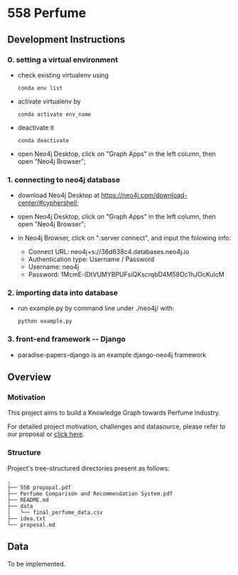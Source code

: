 # 558 Perfume

## Development Instructions

### 0. setting a virtual environment

* check existing virtualenv using
    ```
    conda env list 
    ```

* activate virtualenv by
    ```
    conda activate env_name
    ```

* deactivate it 
    ```
    conda deactivate
    ```

* open Neo4j Desktop, click on "Graph Apps" in the left column, then open "Neo4j Browser";


### 1. connecting to neo4j database

* download  Neo4j Desktop at https://neo4j.com/download-center/#cyphershell;

* open Neo4j Desktop, click on "Graph Apps" in the left column, then open "Neo4j Browser";

* in Neo4j Browser, click on  ":server connect", and input the folowing info:

    - Connect URL: neo4j+s://36d638c4.databases.neo4j.io
    - Authentication type: Username / Password
    - Username: neo4j
    - Password: 1McmE-lDtVUMYBPUFsiQKscrqbD4M58Oc1hJOcKulcM

### 2. importing data into database

* run example.py by command line under ./neo4j/ with:
    ```
    python example.py
    ```

### 3. front-end framework -- Django

* paradise-papers-django is an example django-neo4j framework




## Overview

### Motivation

This project aims to build a Knowledge Graph towards Perfume Industry.

For detailed project motivation, challenges and datasource, please refer to our proposal or [click here](/proposal.md).

### Structure

Project's tree-structured directories present as follows:

```text
.
├── 558 propopal.pdf
├── Perfume Comparison and Recommendation System.pdf
├── README.md
├── data
│   └── final_perfume_data.csv
├── idea.txt
└── proposal.md
```

## Data

To be implemented.
